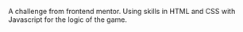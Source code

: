A challenge from frontend mentor. 
Using skills in HTML and CSS with Javascript for the logic of the game. 